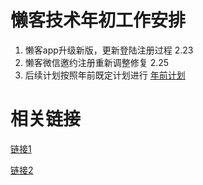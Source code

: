 # 懒客技术年初工作安排 #

1. 懒客app升级新版，更新登陆注册过程 2.23
2. 懒客微信邀约注册重新调整修复  2.25
3. 后续计划按照年前既定计划进行 [年前计划](https://github.com/adamin1990/lk/blob/master/%E7%BB%86%E8%8A%82%E8%AE%A8%E8%AE%BA.md)

# 相关链接 #
[链接1](https://github.com/adamin1990/lk/blob/master/%E6%87%92%E5%AE%A2%E5%95%86%E5%93%81%E7%AE%A1%E7%90%86%E6%96%B9%E6%A1%88.md)

[链接2](https://github.com/adamin1990/lk/blob/master/%E7%BB%86%E8%8A%82%E8%AE%A8%E8%AE%BA.md)